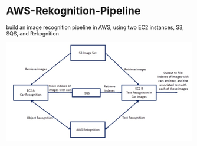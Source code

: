 # AWS-Rekognition-Pipeline
build an image recognition pipeline in AWS, using two EC2 instances, S3, SQS, and Rekognition

![Screenshot](flowchart.PNG)
